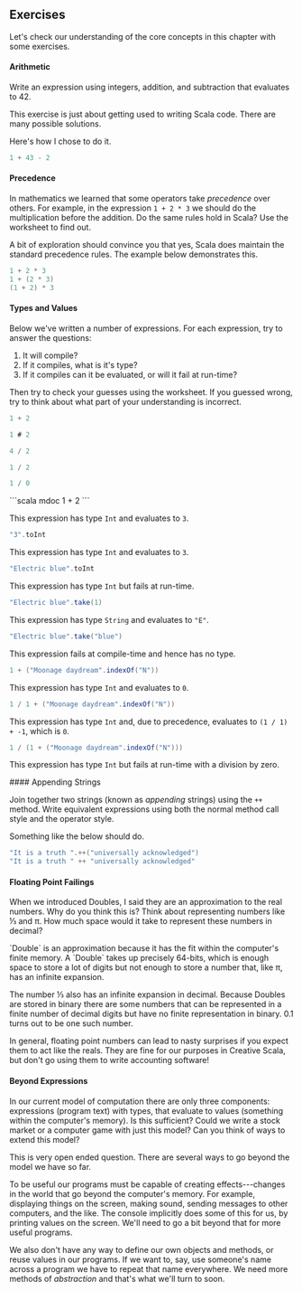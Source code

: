## Exercises

Let's check our understanding of the core concepts in this chapter with some exercises.

#### Arithmetic

Write an expression using integers, addition, and subtraction that evaluates to 42.

This exercise is just about getting used to writing Scala code. There are many possible solutions.

<div class="solution">

Here's how I chose to do it.

```scala mdoc
1 + 43 - 2
```
</div>


#### Precedence

In mathematics we learned that some operators take *precedence* over others. For example, in the expression `1 + 2 * 3` we should do the multiplication before the addition. Do the same rules hold in Scala? Use the worksheet to find out.

<div class="solution">
A bit of exploration should convince you that yes, Scala does maintain the standard precedence rules. The example below demonstrates this.

```scala mdoc
1 + 2 * 3
1 + (2 * 3)
(1 + 2) * 3
```
</div>

#### Types and Values

Below we've written a number of expressions. For each expression, try to answer the questions:

1. It will compile?
2. If it compiles, what is it's type?
3. If it compiles can it be evaluated, or will it fail at run-time?

Then try to check your guesses using the worksheet. If you guessed wrong, try to think about what part of your understanding is incorrect. 

```scala mdoc:silent
1 + 2
```

```scala mdoc:silent:crash
1 # 2
```

```scala mdoc:silent
4 / 2
```

```scala mdoc:silent
1 / 2
```

```scala mdoc:silent:crash
1 / 0
```

<div class="solution">
```scala mdoc
1 + 2
```

This expression has type `Int` and evaluates to `3`.


```scala mdoc
"3".toInt
```

This expression has type `Int` and evaluates to `3`.

```scala mdoc:crash
"Electric blue".toInt
```

This expression has type `Int` but fails at run-time.

```scala mdoc
"Electric blue".take(1)
```

This expression has type `String` and evaluates to `"E"`.

```scala mdoc:fail
"Electric blue".take("blue")
```

This expression fails at compile-time and hence has no type.

```scala mdoc
1 + ("Moonage daydream".indexOf("N"))
```

This expression has type `Int` and evaluates to `0`.

```scala mdoc
1 / 1 + ("Moonage daydream".indexOf("N"))
```

This expression has type `Int` and, due to precedence, evaluates to `(1 / 1) + -1`, which is `0`.

```scala mdoc:crash
1 / (1 + ("Moonage daydream".indexOf("N")))
```

This expression has type `Int` but fails at run-time with a division by zero.
</div>
#### Appending Strings

Join together two strings (known as *appending* strings) using the `++` method. Write equivalent expressions using both the normal method call style and the operator style.

<div class="solution">
Something like the below should do.

```scala mdoc
"It is a truth ".++("universally acknowledged")
"It is a truth " ++ "universally acknowledged"
```
</div>



#### Floating Point Failings

When we introduced Doubles, I said they are an approximation to the real numbers. Why do you think this is? Think about representing numbers like ⅓ and π. How much space would it take to represent these numbers in decimal?

<div class="solution">
`Double` is an approximation because it has the fit within the computer's finite memory. A `Double` takes up precisely 64-bits, which is enough space to store a lot of digits but not enough to store a number that, like π, has an infinite expansion.

The number ⅓ also has an infinite expansion in decimal. Because Doubles are stored in binary there are some numbers that can be represented in a finite number of decimal digits but have no finite representation in binary. 0.1 turns out to be one such number.

In general, floating point numbers can lead to nasty surprises if you expect them to act like the reals. They are fine for our purposes in Creative Scala, but don't go using them to write accounting software!
</div>

#### Beyond Expressions

In our current model of computation there are only three components: expressions (program text) with types, that evaluate to values (something within the computer's memory). Is this sufficient? Could we write a stock market or a computer game with just this model? Can you think of ways to extend this model?

<div class="solution">
This is very open ended question. There are several ways to go beyond the model we have so far.

To be useful our programs must be capable of creating effects---changes in the world that go beyond the computer's memory. For example, displaying things on the screen, making sound, sending messages to other computers, and the like. The console implicitly does some of this for us, by printing values on the screen. We'll need to go a bit beyond that for more useful programs.

We also don't have any way to define our own objects and methods, or reuse values in our programs. If we want to, say, use someone's name across a program we have to repeat that name everywhere. We need more methods of *abstraction* and that's what we'll turn to soon.
</div>
